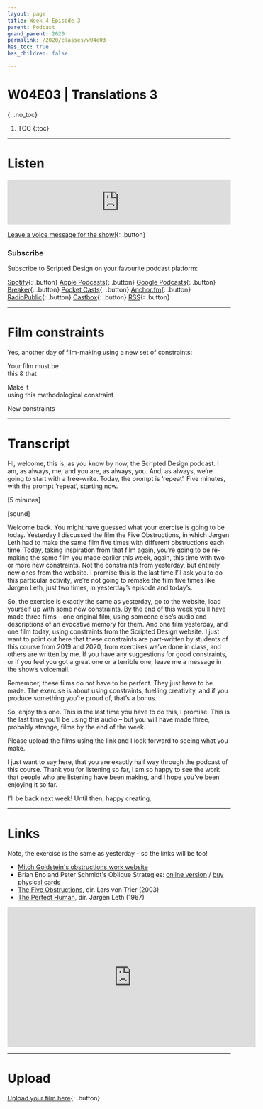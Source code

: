 ```yaml
---
layout: page
title: Week 4 Episode 3
parent: Podcast
grand_parent: 2020
permalink: /2020/classes/w04e03
has_toc: true
has_children: false

---
```


# W04E03 | Translations 3
{: .no_toc}

1. TOC
{:toc}


---

# Listen

<iframe src="https://anchor.fm/scripteddesign/embed/episodes/S01-W04-E03-Scripted-Design--Week-4-Episode-3-el98hn" height="102px" width="100%" frameborder="0" scrolling="no"></iframe>

<br>

[Leave a voice message for the show!](https://anchor.fm/scripteddesign/message){: .button}

### Subscribe

Subscribe to Scripted Design on your favourite podcast platform:

[Spotify](https://open.spotify.com/show/3sYD3KyPJXnIHUY2m2uFcy){: .button} [Apple Podcasts](https://podcasts.apple.com/nl/podcast/scripted-design/id1533696064?l=en){: .button} [Google Podcasts](https://www.google.com/podcasts?feed=aHR0cHM6Ly9hbmNob3IuZm0vcy8zN2QzMjZjNC9wb2RjYXN0L3Jzcw==){: .button} [Breaker](https://breaker.audio/scripted-design){: .button} [Pocket Casts](https://pca.st/h40ivs5f){: .button} [Anchor.fm](https://anchor.fm/scripteddesign){: .button} [RadioPublic](https://radiopublic.com/scripted-design-WaxpdP){: .button} [Castbox](https://castbox.fm/channel/Scripted-Design-id3371338){: .button} [RSS](https://anchor.fm/s/37d326c4/podcast/rss){: .button}

---

# Film constraints

Yes, another day of film-making using a new set of constraints:

<p>Your film must be <br><span id="adj1" class="bigger">this</span> & <span id="adj2" class="bigger">that</span></p>

<p>Make it <br><span id="makeit" class="bigger">using this methodological constraint</span></p>

<a onclick="newConstraints()" class="button">New constraints</a>

<script type="text/javascript">
 var adjective = ["abrasive", "abrupt", "adorable", "advantageous", "afraid", "aggressive", "agoraphobic", "agreeable", "alluring", "ambitious", "amiable", "amoral", "ample", "amused", "angelic", "angry", "annoyed", "aquatic", "aromatic", "ashamed", "aspiring", "astronomical", "attractive", "average", "awful", "awkward", "bad taste", "balanced", "bawdy", "beautiful", "bewildered", "biographical", "bitter", "bizarre", "blaring", "blobby", "bloody", "blue", "blurry", "boring", "bountiful", "brainy", "brave", "breathless", "breezy", "brief", "bright", "broad", "broken", "bumpy", "busy", "callous", "calm", "calm", "calming", "careful", "cautious", "charming", "cheerful", "cheerful", "chilly", "chubby", "chubby", "circular", "clean", "clear", "clever", "cloudy", "clumsy", "cold", "colorful", "combative", "comfortable", "common", "complete", "concerned", "confident", "confused", "considerable", "cool", "cooperative", "copious", "countless", "courageous", "cowardly", "crabby", "cracked", "crazy", "credible", "creepy", "crooked", "cross", "cruel", "crushed", "crusty", "cuddly", "cumbersome", "curious", "curly", "curved", "cute", "cylindrical", "daily", "damp", "dangerous", "dead", "deafening", "debonair", "deep", "deep", "defeated", "defeated", "defiant", "delightful", "depressed", "determined", "different", "diligent", "dirty", "disastrous", "disgusting", "dismissive", "distinct", "distorted", "disturbed", "doubtful", "drab", "dry", "dull", "dusty", "each", "eager", "early", "elated", "elegant", "elementary", "embarrassing", "enchanting", "energetic", "energetic", "enough", "enraged", "enthusiastic", "envious", "erratic", "eternal", "every", "evil", "evil", "exciting", "exhausting", "exuberant", "faithful", "famous", "fancy", "fantastic", "fast", "fearless", "fertile", "few", "fierce", "filthy", "fine", "flaky", "flat", "fluffy", "foolish", "fragile", "frank", "frantic", "freezing", "friendly", "frightening", "full", "functional", "funny", "furious", "future", "futuristic", "fuzzy", "generous", "gentle", "giant", "gifted", "gigantic", "glamorous", "gleaming", "glib", "globular", "glorious", "glossy", "good", "graceful", "grainy", "greasy", "great", "grieving", "grotesque", "groundless", "grumpy", "gusty", "gutless", "handsome", "happy", "hard", "hard", "harmful", "healthy", "heavy", "heinous", "helpful", "helpless", "hesitant", "high", "high-pitched", "hilarious", "hissing", "historical", "hoarse", "hollow", "homely", "honest", "horrible", "hot", "huge", "hungry", "hushed", "hysterical", "icy", "illegal", "illegible", "immense", "immoral", "impassioned", "imperfect", "impossible", "indignant", "innocent", "inquisitive", "interior", "internal", "inventive", "irate", "irregular", "itchy", "jaunty", "jazzy", "jealous", "jolly", "juicy", "jumbo", "juvenile", "kind", "large", "large", "late", "lazy", "legal", "light", "limited", "little", "little", "lively", "logical", "lonely", "long", "long", "loose", "loud", "loud", "lovely", "low", "lucky", "macho", "mad", "magnificent", "main", "majestic", "mammoth", "manic", "manly", "many", "massive", "measly", "measured", "melodic", "melted", "mere", "miniature", "minor", "moaning", "modern", "modern", "muffled", "multiple", "murky", "mushy", "mute", "myriad", "mysterious", "narrow", "nasty", "naughty", "nervous", "noisy", "numerous", "nutritious", "obedient", "obnoxious", "obsolete", "odd", "old", "old", "old-fashioned", "old-fashioned", "one", "open", "optimal", "orange", "organic", "outrageous", "outstanding", "oval", "overexposed", "painful", "paltry", "panicky", "perfect", "perky", "persuasive", "petite", "pink", "pixellated", "plain", "pleasant", "plentiful", "poised", "poor", "powerful", "premium", "pretty", "pretty", "prickly", "profuse", "proud", "puffy", "puny", "purple", "purring", "puzzled", "quaint", "quick", "quiet", "quiet", "quirky", "quirky", "quizzical", "rainy", "rapid", "raspy", "real", "redundant", "regular", "relieved", "remarkable", "repulsive", "resonant", "restless", "retro", "rich", "righteous", "ritzy", "romantic", "rotund", "rough", "round", "ruddy", "rundown", "rustic", "ruthless", "sad", "sassy", "scary", "scrawny", "screeching", "secretive", "sedate", "selfish", "several", "shaggy", "shaky", "sharp", "shiny", "short", "short", "shrill", "shy", "silent", "silky", "silly", "simple", "sizable", "skinny", "skinny", "sleepy", "slick", "slimy", "slippery", "sloppy", "slow", "slow", "small", "smiling", "smooth", "soft", "soft", "solid", "somber", "some", "sparkling", "sparse", "speed", "speedy", "splendid", "spotless", "square", "squeaking", "squealing", "steep", "sticky", "stingy", "straight", "strange", "stupid", "substantial", "successful", "super", "superlative", "swanky", "swift", "tacky", "tall", "tall", "tame", "tangible", "tawdry", "tedious", "teeming", "teeny", "ten", "tender", "tense", "terrible", "terrific", "testy", "thankful", "thin", "thin", "thoughtful", "thoughtless", "thundering", "tight", "tiny", "tired", "triangular", "tricky", "troubled", "ugly", "ugly", "unattractive", "unbecoming", "uncovered", "uneven", "uninterested", "unpredictable", "unsightly", "unusual", "upset", "vague", "vast", "verdant", "very", "vivacious", "voiceless", "wacky", "waiting", "wandering", "warm", "warm", "watery", "weak", "weary", "weird", "wet", "whispering", "wholesale", "wicked", "wide", "wild", "wild", "wiry", "womanly", "wooden", "worried", "worried", "worse", "wrong", "wry", "young", "zaftig", "zany", "zealous", "dirty", "loud", "rough", "dope", "shitty", "sour", "mediocre", "silly", "spicy", "mad", "adventurous", "awful", "massive", "kind", "bold", "free", "dizzy", "majestic", "foolish", "ugly", "pink", "fluffy", "short", "fast", "cheesy", "furious", "simple", "ripped", "fancy", "amazing", "aggressive", "historical", "tasty", "plain", "stubborn", "patient", "horrendous", "stunning", "velvety", "gorgeous", "charming", "extravagent", "fascinating", "juicy", "energetic", "sensual", "glitchy", "overwhelming", "cool", "embarassing", "noir", "sexy", "hypnotic"];
  var makeit = ["asymmetrically", "backwards", "carelessly", "containing as little as possible", "by focusing on the pauses", "by focusing on the details", "in a bathroom", "in a kitchen", "in one unbroken shot", "in slow motion", "in the sky", "on the stairs", "outside", "over your shoulder", "sideways", "symmetrically", "to a beat", "under a table", "underwater", "upside down", "using both hands", "using timelapse", "with fire", "with your feet", "without looking", "like cowboy bebop", "empty", "strange", "in a way that makes you feel angry", "like a box of chocolates", "while dancing", "on the floor", "with your eyes closed", "in the rain", "from a frog's perspective", "with a fixed camera", "non-linear", "perfectly", "rhythmically", "using scissors", "in the sunlight", "whilst talking on the phone", "in a public place", "in the dark", "by ignoring the details", "by throwing the rules out of the window", "before you sleep", "while cooking lunch", "in under 5 minutes", "from a child's perspective", "in one take", "virtually", "look like you are swimming", "counter-intuitively", "by doing everything you've been told is wrong", "between other things", "by grouping elements", "from offcuts", "logically", "illogically", "with the end first", "starting at the middle", "with your mouth open the whole time", "completely and utterly fake", "arhythmically", "to a walking pace", "by embracing every cliche"];

  function newConstraints(){
    var adj1 = adjective[Math.floor(Math.random() * adjective.length)];
    var adj2 = adjective[Math.floor(Math.random() * adjective.length)];
    var method = makeit[Math.floor(Math.random() * makeit.length)];
    document.getElementById('adj1').innerHTML = adj1; document.getElementById('adj2').innerHTML = adj2; document.getElementById('makeit').innerHTML = method;
  }
  newConstraints();
</script>


---

# Transcript

Hi, welcome, this is, as you know by now, the Scripted Design podcast. I am, as always, me, and you are, as always, you. And, as always, we’re going to start with a free-write. Today, the prompt is ‘repeat’. Five minutes, with the prompt ‘repeat’, starting now.

[5 minutes]

[sound]

Welcome back. You might have guessed what your exercise is going to be today. Yesterday I discussed the film the Five Obstructions, in which Jørgen Leth had to make the same film five times with different obstructions each time. Today, taking inspiration from that film again, you’re going to be re-making the same film you made earlier this week, again, this time with two or more new constraints. Not the constraints from yesterday, but entirely new ones from the website. I promise this is the last time I’ll ask you to do this particular activity, we’re not going to remake the film five times like Jørgen Leth, just two times, in yesterday’s episode and today’s.

So, the exercise is exactly the same as yesterday, go to the website, load yourself up with some new constraints. By the end of this week you’ll have made three films – one original film, using someone else’s audio and descriptions of an evocative memory for them. And one film yesterday, and one film today, using constraints from the Scripted Design website. I just want to point out here that these constraints are part-written by students of this course from 2019 and 2020, from exercises we’ve done in class, and others are written by me. If you have any suggestions for good constraints, or if you feel you got a great one or a terrible one, leave me a message in the show’s voicemail.

Remember, these films do not have to be perfect. They just have to be made. The exercise is about using constraints, fuelling creativity, and if you produce something you’re proud of, that’s a bonus.

So, enjoy this one. This is the last time you have to do this, I promise. This is the last time you’ll be using this audio – but you will have made three, probably strange, films by the end of the week.

Please upload the films using the link and I look forward to seeing what you make.

I just want to say here, that you are exactly half way through the podcast of this course. Thank you for listening so far, I am so happy to see the work that people who are listening have been making, and I hope you’ve been enjoying it so far.

I’ll be back next week! Until then, happy creating.

---

# Links

Note, the exercise is the same as yesterday - so the links will be too!

- [Mitch Goldstein's obstructions.work website](https://obstructions.work)
- Brian Eno and Peter Schmidt's Oblique Strategies: [online version](http://stoney.sb.org/eno/oblique.html) / [buy physical cards](https://www.enoshop.co.uk/product/oblique-strategies.html)
- [The Five Obstructions](https://en.wikipedia.org/wiki/The_Five_Obstructions), dir. Lars von Trier (2003)
- [The Perfect Human](https://www.youtube.com/watch?v=W9kls6bMkRo&feature=youtu.be), dir. Jørgen Leth (1967)
<div class="videoWrapper">
<iframe width="560" height="315" src="https://www.youtube.com/embed/W9kls6bMkRo" frameborder="0" allow="accelerometer; autoplay; clipboard-write; encrypted-media; gyroscope; picture-in-picture" allowfullscreen></iframe>
</div>


---

# Upload

[Upload your film here](https://forms.gle/V2o7HLAkJV5aUyqC9){: .button}
